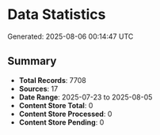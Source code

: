 # Data Statistics

Generated: 2025-08-06 00:14:47 UTC

## Summary

- **Total Records**: 7708
- **Sources**: 17
- **Date Range**: 2025-07-23 to 2025-08-05
- **Content Store Total**: 0
- **Content Store Processed**: 0
- **Content Store Pending**: 0
